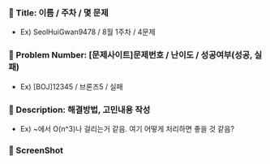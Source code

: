### 🔎 Title: 이름 / 주차 / 몇 문제
- Ex) SeolHuiGwan9478 / 8월 1주차 / 4문제

### 🔢 Problem Number: [문제사이트]문제번호 / 난이도 / 성공여부(성공, 실패)
- Ex) [BOJ]12345 / 브론즈5 / 실패

### 🍏 Description: 해결방법, 고민내용 작성
- Ex) ~에서 O(n^3)나 걸리는거 같음. 여기 어떻게 처리하면 좋을 것 같음?

### 📸 ScreenShot
